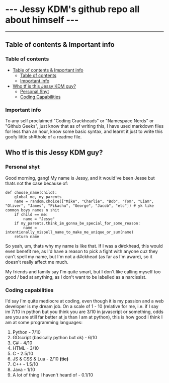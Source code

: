 # --- Jessy KDM's github repo all about himself ---

---

## Table of contents & Important info

### Table of contents
- [Table of contents & Important info](#table-of-contents-&-important-info)
  - [Table of contents](#table-of-contents)
  - [Important info](#important-info)
- [Who tf is this Jessy KDM guy?](#who-tf-is-this-jessy-kdm-guy)
   - [Personal Shyt](#personal-shyt)
   - [Coding Capabilities](#coding-capabilities)



### Important info

To any self proclaimed "Coding Crackheads" or "Namespace Nerds" or "Github Geeks", just know that as of writing this, I have used markdown files for less than an hour, know some basic syntax, and learnt it just to write this goofy little sh#thole of a readme file.


## Who tf is this Jessy KDM guy?

### Personal shyt

Good morning, gang! My name is Jessy, and it would've been Jesse but thats not the case because of:

```
def choose_name(child):
    global me, my_parents
    name = random.choice(["Mike", "Charlie", "Bob", "Tom", "Liam", "Oliver", "James", "Pikachu", "George", "Jacob", "etc"]) # yk like common boys names n shit
    if child == me:
        name = "Jesse"
    if my_parents.think_im_gonna_be_special_for_some_reason:
        name = intentionally_mispell_name_to_make_me_unique_or_sum(name)
    return name
```
So yeah, um, thats why my name is like that. If I was a d#ckhead, this would even benefit me, as I'd have a reason to pick a fight with anyone cuz they can't spell my name, but I'm not a d#ckhead (as far as I'm aware), so it doesn't really affect me much.

My friends and family say I'm quite smart, but I don't like calling myself too good / bad at anything, as I don't want to be labelled as a narcissist.

### Coding capabilities

I'd say I'm quite mediocre at coding, even though it is my passion and a web developer is my dream job. On a scale of 1 - 10 (relative for me, i.e. if I say im 7/10 in python but you think you are 3/10 in javascript or something, odds are you are still far better at js than I am at python), this is how good I think I am at some programming languages:

1. Python - 7/10
2. GDscript (basically python but ok) - 6/10
3. C# - 4/10
4. HTML - 3/10
5. C - 2.5/10
6. JS & CSS & Lua - 2/10 **(tie)**
7. C++ - 1.5/10
8. Java - 1/10
9. A lot of thing I haven't heard of - 0.1/10

